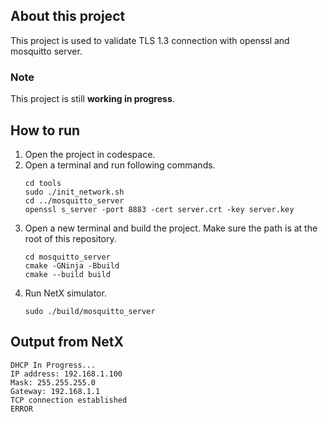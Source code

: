 ## About this project
This project is used to validate TLS 1.3 connection with openssl and mosquitto server. 

### Note
This project is still **working in progress**.

## How to run
1. Open the project in codespace.
1. Open a terminal and run following commands.
    ```
    cd tools
    sudo ./init_network.sh
    cd ../mosquitto_server
    openssl s_server -port 8883 -cert server.crt -key server.key
    ```
1. Open a new terminal and build the project. Make sure the path is at the root of this repository.
    ```
    cd mosquitto_server
    cmake -GNinja -Bbuild
    cmake --build build
    ```
1. Run NetX simulator.
    ```
    sudo ./build/mosquitto_server
    ```

## Output from NetX
```
DHCP In Progress...
IP address: 192.168.1.100
Mask: 255.255.255.0
Gateway: 192.168.1.1
TCP connection established
ERROR
```

